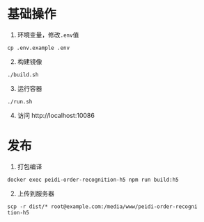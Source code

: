 # 基础操作
1. 环境变量，修改`.env`值
```
cp .env.example .env
```
2. 构建镜像
```
./build.sh
```
3. 运行容器
```
./run.sh
```
4. 访问 http://localhost:10086
# 发布
1. 打包编译
```
docker exec peidi-order-recognition-h5 npm run build:h5
```
2. 上传到服务器
```
scp -r dist/* root@example.com:/media/www/peidi-order-recogni
tion-h5
```
